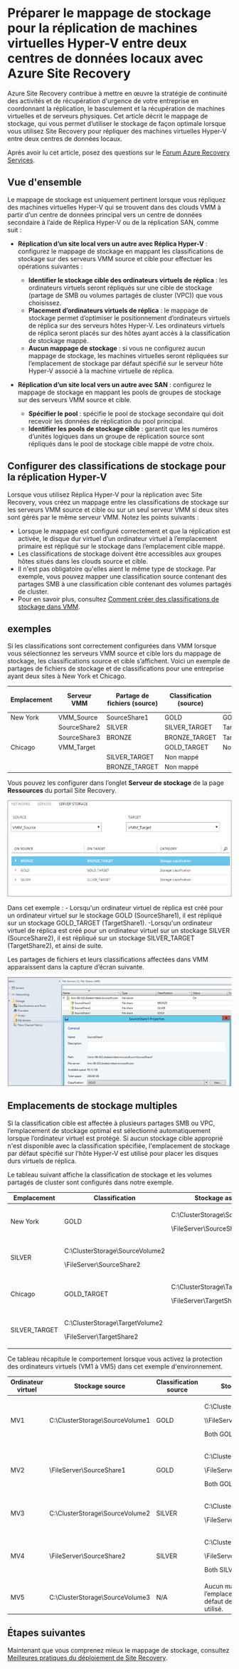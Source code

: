 <properties
	pageTitle="Mapper le stockage dans Azure Site Recovery pour la réplication de machines virtuelles Hyper-V entre centres de données locaux | Microsoft Azure"
	description="Préparez le mappage de stockage pour la réplication de machines virtuelles Hyper-V entre deux centres de données locaux avec Azure Site Recovery."
	services="site-recovery"
	documentationCenter=""
	authors="rayne-wiselman"
	manager="jwhit"
	editor=""/>

<tags
	ms.service="site-recovery"
	ms.devlang="na"
	ms.topic="get-started-article"
	ms.tgt_pltfrm="na"
	ms.workload="storage-backup-recovery"
	ms.date="12/14/2015"
	ms.author="raynew"/>


# Préparer le mappage de stockage pour la réplication de machines virtuelles Hyper-V entre deux centres de données locaux avec Azure Site Recovery


Azure Site Recovery contribue à mettre en œuvre la stratégie de continuité des activités et de récupération d'urgence de votre entreprise en coordonnant la réplication, le basculement et la récupération de machines virtuelles et de serveurs physiques. Cet article décrit le mappage de stockage, qui vous permet d’utiliser le stockage de façon optimale lorsque vous utilisez Site Recovery pour répliquer des machines virtuelles Hyper-V entre deux centres de données locaux.

Après avoir lu cet article, posez des questions sur le [Forum Azure Recovery Services](https://social.msdn.microsoft.com/forums/azure/home?forum=hypervrecovmgr).

## Vue d'ensemble

Le mappage de stockage est uniquement pertinent lorsque vous répliquez des machines virtuelles Hyper-V qui se trouvent dans des clouds VMM à partir d’un centre de données principal vers un centre de données secondaire à l’aide de Réplica Hyper-V ou de la réplication SAN, comme suit :


- **Réplication d’un site local vers un autre avec Réplica Hyper-V** : configurez le mappage de stockage en mappant les classifications de stockage sur des serveurs VMM source et cible pour effectuer les opérations suivantes :

	- **Identifier le stockage cible des ordinateurs virtuels de réplica** : les ordinateurs virtuels seront répliqués sur une cible de stockage (partage de SMB ou volumes partagés de cluster (VPC)) que vous choisissez.
	- **Placement d’ordinateurs virtuels de réplica** : le mappage de stockage permet d’optimiser le positionnement d’ordinateurs virtuels de réplica sur des serveurs hôtes Hyper-V. Les ordinateurs virtuels de réplica seront placés sur des hôtes ayant accès à la classification de stockage mappé.
	- **Aucun mappage de stockage** : si vous ne configurez aucun mappage de stockage, les machines virtuelles seront répliquées sur l’emplacement de stockage par défaut spécifié sur le serveur hôte Hyper-V associé à la machine virtuelle de réplica.

- **Réplication d’un site local vers un autre avec SAN** : configurez le mappage de stockage en mappant les pools de groupes de stockage sur des serveurs VMM source et cible.
	- **Spécifier le pool** : spécifie le pool de stockage secondaire qui doit recevoir les données de réplication du pool principal.
	- **Identifier les pools de stockage cible** : garantit que les numéros d’unités logiques dans un groupe de réplication source sont répliqués dans le pool de stockage cible mappé de votre choix.

## Configurer des classifications de stockage pour la réplication Hyper-V

Lorsque vous utilisez Réplica Hyper-V pour la réplication avec Site Recovery, vous créez un mappage entre les classifications de stockage sur les serveurs VMM source et cible ou sur un seul serveur VMM si deux sites sont gérés par le même serveur VMM. Notez les points suivants :

- Lorsque le mappage est configuré correctement et que la réplication est activée, le disque dur virtuel d’un ordinateur virtuel à l’emplacement primaire est répliqué sur le stockage dans l’emplacement cible mappé.
- Les classifications de stockage doivent être accessibles aux groupes hôtes situés dans les clouds source et cible.
- Il n'est pas obligatoire qu'elles aient le même type de stockage. Par exemple, vous pouvez mapper une classification source contenant des partages SMB à une classification cible contenant des volumes partagés de cluster.
- Pour en savoir plus, consultez [Comment créer des classifications de stockage dans VMM](https://technet.microsoft.com/library/gg610685.aspx).

## exemples

Si les classifications sont correctement configurées dans VMM lorsque vous sélectionnez les serveurs VMM source et cible lors du mappage de stockage, les classifications source et cible s’affichent. Voici un exemple de partages de fichiers de stockage et de classifications pour une entreprise ayant deux sites à New York et Chicago.

**Emplacement** | **Serveur VMM** | **Partage de fichiers (source)** | **Classification (source)** | **Mappé à** | **Partage de fichiers (cible)**
---|---|--- |---|---|---
New York | VMM\_Source| SourceShare1 | GOLD | GOLD\_TARGET | TargetShare1
 | | SourceShare2 | SILVER | SILVER\_TARGET | TargetShare2
 | | SourceShare3 | BRONZE | BRONZE\_TARGET | TargetShare3
Chicago | VMM\_Target | | GOLD\_TARGET | Non mappé |
| | | SILVER\_TARGET | Non mappé |
 | | | BRONZE\_TARGET | Non mappé

Vous pouvez les configurer dans l’onglet **Serveur de stockage** de la page **Ressources** du portail Site Recovery.

![configurer le mappage de stockage](./media/site-recovery-storage-mapping/storage-mapping1.png)

Dans cet exemple : - Lorsqu'un ordinateur virtuel de réplica est créé pour un ordinateur virtuel sur le stockage GOLD (SourceShare1), il est répliqué sur un stockage GOLD\_TARGET (TargetShare1). -Lorsqu'un ordinateur virtuel de réplica est créé pour un ordinateur virtuel sur un stockage SILVER (SourceShare2), il est répliqué sur un stockage SILVER\_TARGET (TargetShare2), et ainsi de suite.

Les partages de fichiers et leurs classifications affectées dans VMM apparaissent dans la capture d’écran suivante.

![Classifications de stockage dans VMM](./media/site-recovery-storage-mapping/storage-mapping2.png)

## Emplacements de stockage multiples

Si la classification cible est affectée à plusieurs partages SMB ou VPC, l’emplacement de stockage optimal est sélectionné automatiquement lorsque l’ordinateur virtuel est protégé. Si aucun stockage cible approprié n'est disponible avec la classification spécifiée, l'emplacement de stockage par défaut spécifié sur l'hôte Hyper-V est utilisé pour placer les disques durs virtuels de réplica.

Le tableau suivant affiche la classification de stockage et les volumes partagés de cluster sont configurés dans notre exemple.

**Emplacement** | **Classification** | **Stockage associé**
---|---|---
New York | GOLD | <p>C:\\ClusterStorage\\SourceVolume1</p><p>\\FileServer\\SourceShare1</p>
 | SILVER | <p>C:\\ClusterStorage\\SourceVolume2</p><p>\\FileServer\\SourceShare2</p>
Chicago | GOLD\_TARGET | <p>C:\\ClusterStorage\\TargetVolume1</p><p>\\FileServer\\TargetShare1</p>
 | SILVER\_TARGET| <p>C:\\ClusterStorage\\TargetVolume2</p><p>\\FileServer\\TargetShare2</p>

Ce tableau récapitule le comportement lorsque vous activez la protection des ordinateurs virtuels (VM1 à VM5) dans cet exemple d'environnement.

**Ordinateur virtuel** | **Stockage source** | **Classification source** | **Stockage cible mappé**
---|---|---|---
MV1 | C:\\ClusterStorage\\SourceVolume1 | GOLD | <p>C:\\ClusterStorage\\SourceVolume1</p><p>\\\FileServer\\SourceShare1</p><p>Both GOLD\_TARGET</p>
MV2 | \\FileServer\\SourceShare1 | GOLD | <p>C:\\ClusterStorage\\SourceVolume1</p><p>\\FileServer\\SourceShare1</p> <p>Both GOLD\_TARGET</p>
MV3 | C:\\ClusterStorage\\SourceVolume2 | SILVER | <p>C:\\ClusterStorage\\SourceVolume2</p><p>\\FileServer\\SourceShare2</p>
MV4 | \\FileServer\\SourceShare2 | SILVER |<p>C:\\ClusterStorage\\SourceVolume2</p><p>\\FileServer\\SourceShare2</p><p>Both SILVER\_TARGET</p>
MV5 | C:\\ClusterStorage\\SourceVolume3 | N/A | Aucun mappage. Donc, l’emplacement de stockage par défaut de l’hôte Hyper-V est utilisé.

## Étapes suivantes

Maintenant que vous comprenez mieux le mappage de stockage, consultez [Meilleures pratiques du déploiement de Site Recovery](site-recovery-best-practices.md).

<!---HONumber=AcomDC_1217_2015-->